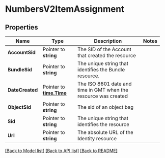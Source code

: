 # NumbersV2ItemAssignment

## Properties

Name | Type | Description | Notes
------------ | ------------- | ------------- | -------------
**AccountSid** | Pointer to **string** | The SID of the Account that created the resource |
**BundleSid** | Pointer to **string** | The unique string that identifies the Bundle resource. |
**DateCreated** | Pointer to [**time.Time**](time.Time.md) | The ISO 8601 date and time in GMT when the resource was created |
**ObjectSid** | Pointer to **string** | The sid of an object bag |
**Sid** | Pointer to **string** | The unique string that identifies the resource |
**Url** | Pointer to **string** | The absolute URL of the Identity resource |

[[Back to Model list]](../README.md#documentation-for-models) [[Back to API list]](../README.md#documentation-for-api-endpoints) [[Back to README]](../README.md)


